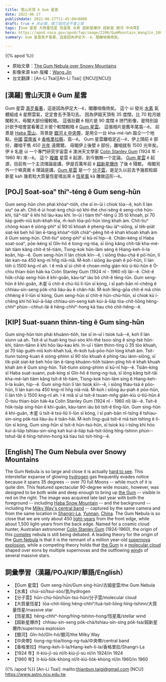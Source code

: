 ```yaml
---
title: 雪山天頂 ê Gum 星雲
date: 2022-06-27
publishdate: 2022-06-27T11:45:00+0800
draft: true # 非必填，填了就完全不會上架
tags: [Gum 星雲 大質量恆星 恆星風 水素 超新星爆炸 超新星 銀河 中央帶]
hero: https://apod.nasa.gov/apod/fap/image/2206/GumMountain_WangJin_1080.jpg
summary: Gum 星雲真歹看著，這是因為伊足大--ê，閣離咱傷倚矣。

---
```


{{% apod %}}

- 原始文章：[The Gum Nebula over Snowy Mountains](https://apod.nasa.gov/apod/ap220627.html)
- 影像來源 kah 版權：[Wang Jin](mailto:royalk86@gmail.com)
- 台文翻譯：[An-Li Tsai][An-Li Tsai] ([NCU][NCU])

## [漢羅] 雪山天頂 ê Gum 星雲
Gum 星雲 [真歹看著][hard to see]，這是因為伊足大--ê，閣離咱傷倚矣。
這个 ùi 發光 [水素][hydrogen] 氣體組成 ê 星際雲氣，定定會去予落勾去。
因為伊踮天頂有 35 度闊，比 70 粒月娘閣較大，毋閣大部份攏較暗。
這張壯觀 ê 相片是 90 度闊 ê 拼鬥影像，是特別設計欲予咱會當看著正爿彼个較闊較暗 ê [Gum 星雲][the Gum 1]。
這張相片是舊年尾翕--ê。
前景是 [Haba 雪山][Haba Snow Mountain]，背景是 [銀河 ê 中央帶][Milky Way's central band]，是用仝一台 kha-mé-lah 踮仝一个地點，[中國][China] [雲南省][Yunnan] ê [香格里拉縣][Shangri-La]，翕--ê。
Gum 星雲離咱足近--ê，伊上頭前 ê 部份，離咱干焦 450 [光年][light-years] 遠爾爾。
毋閣伊上後壁 ê 部份，離咱就有 1500 光年矣。
伊 ê 名是 ùi 一个專門研究宇宙雲 ê 澳洲天文學家 [Colin Stanley Gum][Colin Stanley Gum] (1924 年 - 1960 年) 來--ê。
這个 [複雜][complex] 星雲 ê 起源，到今猶無一个定論。
[Gum 星雲][Gum Nebula] ê 起源，目前有一个主流理論是講，伊是百萬年前 ê [超新星爆炸][supernova explosion] 了後 ê 殘骸。
毋閣另外一个嘛真衝 ê 理論是講，[Gum 星雲][the Gum 2] 是一个 [分子雲][molecular cloud]，是足久以前去予幾若粒超新星 kah 幾若粒大質量恆星噴出來 ê [恆星風][wind] kā 雕做這形--ê。


## [POJ] Soat-soaⁿ thiⁿ-téng ê Gum seng-hûn
Gum seng-hûn chin phái khòaⁿ-tio̍h, che sī in-ūi i chiok tōa--ê, koh lî lán siuⁿ óa ah.
Chit-ê ùi hoat-kng chúi-sò͘ khì-thé cho͘-sêng ê seng-chè hûn-khì, tiāⁿ-tiāⁿ ē khì hō͘ làu-kau khì.
In-ūi i tiàm thiⁿ-téng ū 35 tō͘ khoah, pí 70 lia̍p goe̍h-niû koh-khah tōa, m̄-koh tōa-pō͘-hūn lóng khah àm.
Chit-tiuⁿ chòng-koan ê siòng-phìⁿ sī 90 tō͘ khoah ê pheng-tàu iáⁿ-siōng, sī te̍k-pia̍t siat-kè beh hō͘ lán ē-tàng khòaⁿ-tio̍h chiàⁿ-pêng hit-ê khah khoah khah àm ê Gum seng-hûn.
Chit-tiuⁿ siòng-phìⁿ sī kū-nî hip--ê.
Chiân-kéng sī Haba soat-soaⁿ, pōe-kéng sī Gîn-hô ê tiong-ng-tòa, sī iōng kâng chi̍t-tâi kha-mé-lah tiàm kâng chi̍t-ê tē-tiám, Tiong-kok hûn-lâm séng ê Hiang-keh-lí-la koān, hip--ê.
Gum seng-hûn lī lán chiok kīn--ê, i siōng thàu-chá ê pō͘-hūn, lī lán kan-na 450 kng-nî hn̄g niā-niā.
M̄-koh i siōng āu-piah ê pō͘-hūn, lī lán to̍h ū 1500 kng-nî ah.
I ê miâ sī ùi chi̍t-ê choan-mn̂g gián-kiù ú-tiū-hûn ê Ò-chiu thian-bûn ha̍k-ka Colin Stanley Gum (1924 nî - 1960 nî) lâi--ê.
Chit-ê ho̍k-cha̍p seng-hûn ê khí-goân, kàu-taⁿ iáu bô chi̍t-ê tēng-lūn.
Gum seng-hûn ê khí-goân, 木星 ū chi̍t-ê chú-liû lí-lūn sī kóng, i sī pah-bān nî-chêng ê chhiau-sin-seng po̍k-chà liáu-āu ê chân-hâi.
M̄-koh lēng-gōa chi̍t-ê mā chin chhèng ê lí-lūn sī kóng, Gum seng-hûn sī chi̍t-ê hūn-chú-hûn, sī chiok kú í-chêng khì hō͘ kúi-ā-lia̍p chhiau-sin-seng kah kúi-ā-lia̍p tōa-chit-liōng hêng-chhiⁿ phùn--chhut-lâi ê hêng-chhiⁿ-hong kā tiau chò chit-hêng--ê.


## [KIP] Suat-suann thinn-tíng ê Gum sing-hûn
Gum sing-hûn tsin phái khuànn-tio̍h, tse sī in-uī i tsiok tuā--ê, koh lî lán siunn uá ah.
Tsit-ê uì huat-kng tsuí-sòo khì-thé tsoo-sîng ê sing-tsè hûn-khì, tiānn-tiānn ē khì hōo làu-kau khì.
In-uī i tiàm thinn-tíng ū 35 tōo khuah, pí 70 lia̍p gue̍h-niû koh-khah tuā, m̄-koh tuā-pōo-hūn lóng khah àm.
Tsit-tiunn tsòng-kuan ê siòng-phìnn sī 90 tōo khuah ê phing-tàu iánn-siōng, sī ti̍k-pia̍t siat-kè beh hōo lán ē-tàng khuànn-tio̍h tsiànn-pîng hit-ê khah khuah khah àm ê Gum sing-hûn.
Tsit-tiunn siòng-phìnn sī kū-nî hip--ê.
Tsiân-kíng sī Haba suat-suann, puē-kíng sī Gîn-hô ê tiong-ng-tuà, sī iōng kâng tsi̍t-tâi kha-mé-lah tiàm kâng tsi̍t-ê tē-tiám, Tiong-kok hûn-lâm síng ê Hiang-keh-lí-la kuān, hip--ê.
Gum sing-hûn lī lán tsiok kīn--ê, i siōng thàu-tsá ê pōo-hūn, lī lán kan-na 450 kng-nî hn̄g niā-niā.
M̄-koh i siōng āu-piah ê pōo-hūn, lī lán to̍h ū 1500 kng-nî ah.
I ê miâ sī uì tsi̍t-ê tsuan-mn̂g gián-kiù ú-tiū-hûn ê Ò-tsiu thian-bûn ha̍k-ka Colin Stanley Gum (1924 nî - 1960 nî) lâi--ê.
Tsit-ê ho̍k-tsa̍p sing-hûn ê khí-guân, kàu-tann iáu bô tsi̍t-ê tīng-lūn.
Gum sing-hûn ê khí-guân, 木星 ū tsi̍t-ê tsú-liû lí-lūn sī kóng, i sī pah-bān nî-tsîng ê tshiau-sin-sing po̍k-tsà liáu-āu ê tsân-hâi.
M̄-koh līng-guā tsi̍t-ê mā tsin tshìng ê lí-lūn sī kóng, Gum sing-hûn sī tsi̍t-ê hūn-tsú-hûn, sī tsiok kú í-tsîng khì hōo kuí-ā-lia̍p tshiau-sin-sing kah kuí-ā-lia̍p tuā-tsit-liōng hîng-tshinn phùn--tshut-lâi ê hîng-tshinn-hong kā tiau tsò tsit-hîng--ê.

## [English] The Gum Nebula over Snowy Mountains

The Gum Nebula is so large and close it is actually [hard to see][hard to see].
This interstellar expanse of glowing [hydrogen][hydrogen] gas frequently evades notice because it spans 35 degrees -- over 70 full Moons -- while much of it is quite dim.
This featured spectacular 90-degree wide mosaic, however, was designed to be both wide and deep enough to bring up [the Gum][the Gum 1] -- visible in red on the right.
The image was acquired late last year with both the foreground -- including [Haba Snow Mountain][Haba Snow Mountain] -- and the background -- including the [Milky Way's central band][Milky Way's central band] -- captured by the same camera and from the same location in [Shangri-La][Shangri-La], [Yunnan][Yunnan], [China][China].
The Gum Nebula is so close that we are only about 450 [light-years][light-years] from the front edge, while about 1,500 light-years from the back edge.
Named for a cosmic cloud hunter, Australian astronomer [Colin Stanley Gum][Colin Stanley Gum] (1924-1960), the origin of this [complex][complex] nebula is still being debated.
A leading theory for the origin of the [Gum Nebula][Gum Nebula] is that it is the remnant of a million year-old [supernova explosion][supernova explosion], while a competing theory holds that [the Gum][the Gum 2] is a [molecular cloud][molecular cloud] shaped over eons by multiple supernovas and the outflowing [wind][wind]s of several massive stars.

## 詞彙學習（漢羅/POJ/KIP/華語/English）
- 【Gum 星雲】Gum seng-hûn/Gum sing-hûn/古姆星雲/the Gum Nebula
- 【水素】chúi-sò͘/tsuí-sòo/氫/hydrogen
- 【分子雲】hūn-chú-hûn/hūn-tsú-hûn/分子雲/molecular cloud
- 【大質量恆星】tōa-chit-liōng hêng-chhiⁿ/tuā-tsit-liōng hîng-tshinn/大質量恆星/massive star
- 【恆星風】hêng-chhiⁿ-hong/hîng-tshinn-hong/恆星風/stellar wind
- 【超新星爆炸】chhiau-sin-seng po̍k-chà/tshiau-sin-sing po̍k-tsà/超新星爆炸/supernova explosion
- 【銀河】Gîn-hô/Gîn-hô/銀河/the Milky Way
- 【中央帶】tiong-ng-tòa/tiong-ng-tuà/中央帶/central band
- 【香格里拉】Hiang-keh-lí-la/Hiang-keh-lí-la/香格里拉/Shangri-La
- 【1924 年】i̍t-kiú-jī-sù nî/i̍t-kiú-jī-sù nî/in 1924/in 1924
- 【1960 年】i̍t-kiú-lio̍k-khòng nî/i̍t-kiú-lio̍k-khòng nî/in 1960/in 1960


{{% /apod %}}
[An-Li Tsai]: mailto:thianbun.taigi@gmail.com
[NCU]: https://www.astro.ncu.edu.tw

[copyright]: https://apod.nasa.gov/apod/fap/lib/about_apod.html#srapply

[hard to see]:https://media.istockphoto.com/photos/weimaraner-with-head-cocked-picture-id509119713?k=20&m=509119713&s=612x612&w=0&h=gsZImHt0_RED1LL2W05Klj1Rz8yuavU9SFNLRtM95c4=
[hydrogen]:https://en.wikipedia.org/wiki/Hydrogen
[the Gum 1]:https://en.wikipedia.org/wiki/Gum_Nebula
[Haba Snow Mountain]:https://youtu.be/pt4hg-wS2Wo
[Milky Way's central band]:https://apod.nasa.gov/apod/ap220627.htmlap070930.html
[Shangri-La]:https://youtu.be/MHJLoTd69gg
[Yunnan]:https://en.wikipedia.org/wiki/Yunnan
[China]:https://en.wikipedia.org/wiki/China
[light-years]:https://spaceplace.nasa.gov/light-year/en/
[Colin Stanley Gum]:https://en.wikipedia.org/wiki/Colin_Stanley_Gum
[complex]:https://ui.adsabs.harvard.edu/abs/1993A%26A...280..231S/abstract
[Gum Nebula]:https://apod.nasa.gov/apod/ap220627.htmlap180524.html
[supernova explosion]:https://youtu.be/aysiMbgml5g
[the Gum 2]:https://ui.adsabs.harvard.edu/abs/2022MNRAS.511.4500Y/abstract
[molecular cloud]:https://apod.nasa.gov/apod/ap220627.htmlap201122.html
[wind]:https://apod.nasa.gov/apod/ap220627.htmlap200121.html
